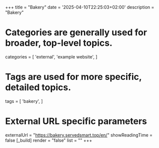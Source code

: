 +++
title = "Bakery"
date = '2025-04-10T22:25:03+02:00'
description = "Bakery"
# Categories are generally used for broader, top-level topics.
categories = [
 'external',
 'example website',
]
# Tags are used for more specific, detailed topics.
tags = [
 'bakery',
]
# External URL specific parameters
externalUrl = "https://bakery.servedsmart.top/en/"
showReadingTime = false
[_build]
render = "false"
list = ""
+++
